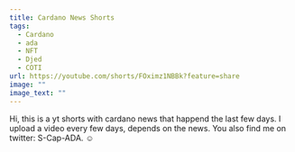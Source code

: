 ```yaml
---
title: Cardano News Shorts
tags:
  - Cardano
  - ada
  - NFT
  - Djed
  - COTI
url: https://youtube.com/shorts/FOximz1NBBk?feature=share
image: ""
image_text: ""
---
```


Hi, this is a yt shorts with cardano news that happend the last few days. I upload a video every few days, depends on the news. You also find me on twitter: S-Cap-ADA. ☺️
